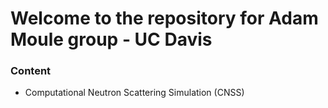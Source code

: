 # Welcome to the repository for Adam Moule group - UC Davis

### Content

* Computational Neutron Scattering Simulation (CNSS)

